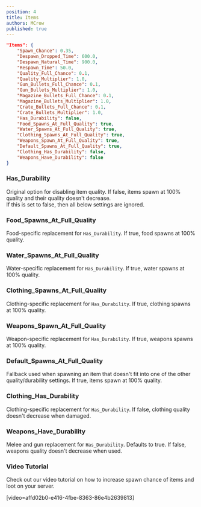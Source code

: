 ```yaml
---
position: 4
title: Items
authors: MCrow
published: true
---
```


```json
"Items": {
    "Spawn_Chance": 0.35,
    "Despawn_Dropped_Time": 600.0,
    "Despawn_Natural_Time": 900.0,
    "Respawn_Time": 50.0,
    "Quality_Full_Chance": 0.1,
    "Quality_Multiplier": 1.0,
    "Gun_Bullets_Full_Chance": 0.1,
    "Gun_Bullets_Multiplier": 1.0,
    "Magazine_Bullets_Full_Chance": 0.1,
    "Magazine_Bullets_Multiplier": 1.0,
    "Crate_Bullets_Full_Chance": 0.1,
    "Crate_Bullets_Multiplier": 1.0,
    "Has_Durability": false,
    "Food_Spawns_At_Full_Quality": true,
    "Water_Spawns_At_Full_Quality": true,
    "Clothing_Spawns_At_Full_Quality": true,
    "Weapons_Spawn_At_Full_Quality": true,
    "Default_Spawns_At_Full_Quality": true,
    "Clothing_Has_Durability": false,
    "Weapons_Have_Durability": false
}
```

### Has_Durability
Original option for disabling item quality. If false, items spawn at 100% quality and their quality doesn't decrease.  
If this is set to false, then all below settings are ignored.

### Food_Spawns_At_Full_Quality
Food-specific replacement for `Has_Durability`. If true, food spawns at 100% quality.

### Water_Spawns_At_Full_Quality
Water-specific replacement for `Has_Durability`. If true, water spawns at 100% quality.

### Clothing_Spawns_At_Full_Quality
Clothing-specific replacement for `Has_Durability`. If true, clothing spawns at 100% quality.

### Weapons_Spawn_At_Full_Quality
Weapon-specific replacement for `Has_Durability`. If true, weapons spawns at 100% quality.

### Default_Spawns_At_Full_Quality
Fallback used when spawning an item that doesn't fit into one of the other quality/durability settings. If true, items spawn at 100% quality.

### Clothing_Has_Durability
Clothing-specific replacement for `Has_Durability`. If false, clothing quality doesn't decrease when damaged.

### Weapons_Have_Durability
Melee and gun replacement for `Has_Durability`. Defaults to true. If false, weapons quality doesn't decrease when used.

### Video Tutorial
Check out our video tutorial on how to increase spawn chance of items and loot on your server.

[video=affd02b0-e416-4fbe-8363-86e4b2639813] 